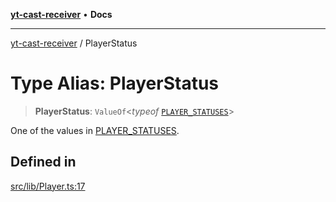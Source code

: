 [**yt-cast-receiver**](../README.md) • **Docs**

***

[yt-cast-receiver](../README.md) / PlayerStatus

# Type Alias: PlayerStatus

> **PlayerStatus**: `ValueOf`\<*typeof* [`PLAYER_STATUSES`](../variables/PLAYER_STATUSES.md)\>

One of the values in [PLAYER_STATUSES](../variables/PLAYER_STATUSES.md).

## Defined in

[src/lib/Player.ts:17](https://github.com/patrickkfkan/yt-cast-receiver/blob/e384300201bf276a725286875fe0fb4b45f5c05f/src/lib/Player.ts#L17)

